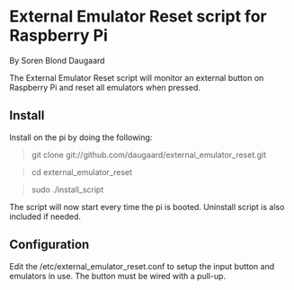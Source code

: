External Emulator Reset script for Raspberry Pi
===============================================
By Soren Blond Daugaard

The External Emulator Reset script will monitor an external button on Raspberry Pi and reset all emulators when pressed.

Install
-------
Install on the pi by doing the following:
> git clone git://github.com/daugaard/external_emulator_reset.git

> cd external_emulator_reset

> sudo ./install_script

The script will now start every time the pi is booted. Uninstall script is also included if needed.

Configuration
-------------
Edit the /etc/external_emulator_reset.conf to setup the input button and emulators in use. The button must be wired with a pull-up. 


